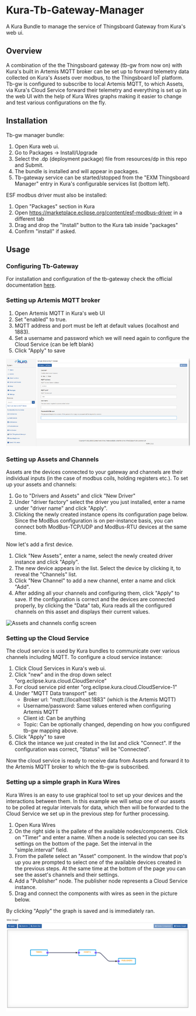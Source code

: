 # Kura-Tb-Gateway-Manager
A Kura Bundle to manage the service of Thingsboard Gateway from Kura's web ui.

## Overview
A combination of the the Thingsboard gateway (tb-gw from now on) with Kura's built in Artemis MQTT broker can be set up to forward telemetry data collected on Kura's Assets over modbus, to the Thingsboard IoT platform.
Tb-gw is configured to subscribe to local Artemis MQTT, to which Assets, via Kura's Cloud Service forward their telemetry and everything is set up in the web UI with the help of Kura Wires graphs making it easier to change and test various configurations on the fly.

## Installation

Tb-gw manager bundle:

1. Open Kura web ui.
1. Go to Packages -> Install/Upgrade
1. Select the .dp (deployment package) file from resources/dp in this repo and Submit.
1. The bundle is installed and will appear in packages.
1. Tb-gateway service can be started/stopped from the "EXM Thingsboard Manager" entry  in Kura's configurable services list (bottom left).

ESF modbus driver must also be installed:
1. Open "Packages" section in Kura
1. Open https://marketplace.eclipse.org/content/esf-modbus-driver in a different tab
1. Drag and drop the "Install" button to the Kura tab inside "packages"
1. Confirm "install" if asked.

## Usage

### Configuring Tb-Gateway 
For installation and configuration of the tb-gateway check the official documentation [here](https://thingsboard.io/docs/iot-gateway/getting-started/).

### Setting up Artemis MQTT broker
1. Open Artemis MQTT in Kura's web UI
1. Set "enabled" to true.
1. MQTT address and port must be left at default values (localhost and 1883).
1. Set a username and password which we will need again to configure the Cloud Service (can be left blank)
1. Click "Apply" to save

![Artemis MQTT setup screen](images/artemis_mqtt.png)

### Setting up Assets and Channels
Assets are the devices connected to your gateway and channels are their individual inputs (in the case of modbus coils, holding registers etc.). To set up your assets and channels:

1. Go to "Drivers and Assets" and click "New Driver"
1. Under "driver factory" select the driver you just installed, enter a name under "driver name" and click "Apply".
1. Clicking the newly created instance opens its configuration page below. Since the ModBus configuration is on per-instance basis, you can connect both ModBus-TCP/UDP and ModBus-RTU devices at the same time.

Now let's add a first device.

1. Click "New Assets", enter a name, select the newly created driver instance and click "Apply".
1. The new device appears in the list. Select the device by clicking it, to reveal the "Channels" list.
1. Click "New Channel" to add a new channel, enter a name and click "Add".
1. After adding all your channels and configuring them, click "Apply" to save. If the configuration is correct and the devices are connected properly, by clicking the "Data" tab, Kura reads all the configured channels on this asset and displays their current values.

![Assets and channels config screen](https://github.com/exmgr/Kura-Thingsboard-Bundle/raw/master/images/channel_config.png)

### Setting up the Cloud Service
The cloud service is used by Kura bundles to communicate over various channels including MQTT. 
To configure a cloud service instance:

1. Click Cloud Services in Kura's web ui.
2. Click "new" and in the drop down select "org.eclipse.kura.cloud.CloudService"
3. For cloud service pid enter "org.eclipse.kura.cloud.CloudService-1"
4. Under "MQTT Data transport" set:
   * Broker url: "mqtt://localhost:1883" (which is the Artemis MQTT)
   * Username/password: Same values entered when configuring Artemis MQTT
   * Client id: Can be anything
   * Topic: Can be optionally changed, depending on how you configured tb-gw mapping above.
5. Click "Apply" to save
6. Click the intance we just created in the list and click "Connect". If the configuration was correct, "Status" will be "Connected".

Now the cloud service is ready to receive data from Assets and forward it to the Artemis MQTT broker to which the tb-gw is subscribed.

### Setting up a simple graph in Kura Wires
Kura Wires is an easy to use graphical tool to set up your devices and the interactions between them. In this example we will setup one of our assets to be polled at regular intervals for data, which then will be forwarded to the Cloud Service we set up in the previous step for further processing.

1. Open Kura Wires
2. On the right side is the pallete of the available nodes/components. Click on "Timer" and enter a name. When a node is selected you can see its settings on the bottom of the  page. Set the interval in the "simple.interval" field.
3. From the pallete select an "Asset" component. In the window that pop's up you are prompted to select one of the available devices created in the previous steps. At the same time at the bottom of the page you can see the asset's channels and their settings.
4. Add a "Publisher" node. The publisher node represents a Cloud Service instance.
5. Drag and connect the components with wires as seen in the picture below.

By clicking "Apply" the graph is saved and is immediately ran.

![Artemis MQTT setup screen](images/wires.png)
